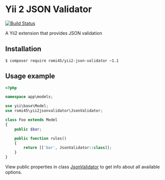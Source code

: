 # Yii 2 JSON Validator

[![Build Status](https://travis-ci.org/romi45/yii2-json-validator.svg)](https://travis-ci.org/romi45/yii2-json-validator)

A Yii2 extension that provides JSON validation

## Installation

```
$ composer require romi45/yii2-json-validator ~1.1
```

## Usage example

```php
<?php

namespace app\models;

use yii\base\Model;
use romi45\yii2jsonvalidator\JsonValidator;

class Foo extends Model
{
    public $bar;

    public function rules()
    {
        return [['bar', JsonValidator::class]];
    }
}
```

View public properties in class
[JsonValidator](https://github.com/romi45/yii2-json-validator/blob/master/src/JsonValidator.php)
to get info about all available options.
